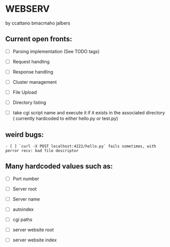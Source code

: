 # WEBSERV
 by ccattano bmacmaho jalbers

## Current open fronts:
- [ ] Parsing implementation (See TODO tags)
- [ ] Request handling

- [ ] Response handling
- [ ] Cluster management

- [ ] File Upload 
- [ ] Directory listing
- [ ] take cgi script name and execute it if it exists in the associated directory ( currently hardcoded to either hello.py or test.py)


## weird bugs:
    - [ ] `curl -X POST localhost:4222/hello.py` fails sometimes, with perror recv: bad file descriptor
    

## Many hardcoded values such as:
- [ ] Port number
- [ ] Server root
- [ ] Server name
- [ ] autoindex
- [ ] cgi paths
- [ ] server website root
- [ ] server website index

